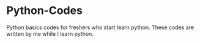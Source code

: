 # Python-Codes
Python basics codes for freshers who start learn python. These codes are written by me while I learn python.
